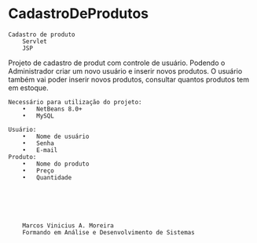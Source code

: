 # CadastroDeProdutos

	Cadastro de produto
		Servlet
		JSP


Projeto de cadastro de produt com controle de usuário. Podendo o Administrador criar um novo usuário e inserir novos produtos.
O usuário também vai poder inserir novos produtos, consultar quantos produtos tem em estoque.


	Necessário para utilização do projeto:
		•	NetBeans 8.0+
		•	MySQL

	Usuário:
		•	Nome de usuário
		•	Senha
		•	E-mail
	Produto:
		•	Nome do produto
		•	Preço
		•	Quantidade






		Marcos Vinicius A. Moreira
		Formando em Análise e Desenvolvimento de Sistemas